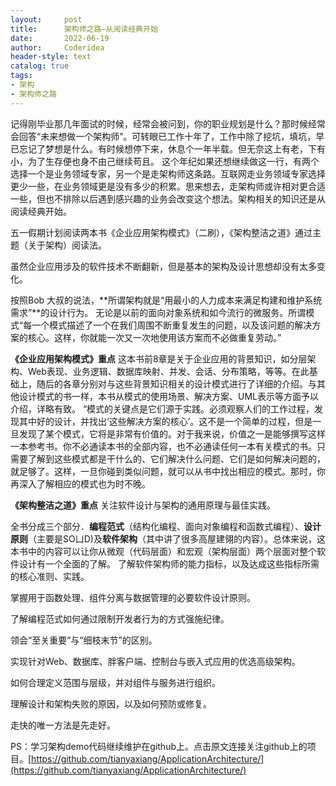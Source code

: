```yaml
---
layout:     post
title:      架构师之路—从阅读经典开始
date:       2022-06-19
author:     Coderidea
header-style: text
catalog: true
tags:
- 架构
- 架构师之路
---
```


记得刚毕业那几年面试的时候，经常会被问到，你的职业规划是什么？那时候经常会回答“未来想做一个架构师”。可转眼已工作十年了，工作中除了挖坑，填坑，早已忘记了梦想是什么。有时候想停下来，休息个一年半载。但无奈这上有老，下有小，为了生存便也身不由己继续苟且。
这个年纪如果还想继续做这一行，有两个选择一个是业务领域专家，另一个是走架构师这条路。互联网走业务领域专家选择更少一些，在业务领域更是没有多少的积累。思来想去，走架构师或许相对更合适一些，但也不排除以后遇到感兴趣的业务会改变这个想法。架构相关的知识还是从阅读经典开始。

五一假期计划阅读两本书《企业应用架构模式》（二刷），《架构整洁之道》通过主题（关于架构）阅读法。

虽然企业应用涉及的软件技术不断翻新，但是基本的架构及设计思想却没有太多变化。

按照Bob 大叔的说法，**所谓架构就是“用最小的人力成本来满足构建和维护系统需求”**的设计行为。
无论是以前的面向对象系统和如今流行的微服务。所谓模式“每一个模式描述了一个在我们周围不断重复发生的问题，以及该问题的解决方案的核心。这样，你就能一次又一次地使用该方案而不必做重复劳动。”

**《企业应用架构模式》重点**
这本书前8章是关于企业应用的背景知识，如分层架构、Web表现、业务逻辑、数据库映射、并发、会话、分布策略，等等。在此基础上，随后的各章分别对与这些背景知识相关的设计模式进行了详细的介绍。与其他设计模式的书一样，本书从模式的使用场景、解决方案、UML表示等方面予以介绍，详略有致。
“模式的关键点是它们源于实践。必须观察人们的工作过程，发现其中好的设计，并找出‘这些解决方案的核心’。这不是一个简单的过程，但是一旦发现了某个模式，它将是非常有价值的。对于我来说，价值之一是能够撰写这样一本参考书。你不必通读本书的全部内容，也不必通读任何一本有关模式的书。只需要了解到这些模式都是干什么的、它们解决什么问题、它们是如何解决问题的，就足够了。这样，一旦你碰到类似问题，就可以从书中找出相应的模式。那时，你再深入了解相应的模式也为时不晚。

**《架构整洁之道》重点**
关注软件设计与架构的通用原理与最佳实践。

全书分成三个部分．**编程范式**（结构化编程、面向对象编程和函数式编程）、**设计原则**（主要是SO凵D)及**软件架构**（其中讲了很多高屋建翎的内容）。总体来说，这本书中的内容可以让你从微观（代码层面）和宏观（架构层面）两个层面对整个软件设计有一个全面的了解。
了解软件架构师的能力指标，以及达成这些指标所需的核心准则、实践。

掌握用于函数处理、组件分离与数据管理的必要软件设计原则。

了解编程范式如何通过限制开发者行为的方式强施纪律。

领会“至关重要”与“细枝末节”的区别。

实现针对Web、数据库、胖客户端、控制台与嵌入式应用的优选高级架构。

如何合理定义范围与层级，并对组件与服务进行组织。

理解设计和架构失败的原因，以及如何预防或修复。

走快的唯一方法是先走好。

PS：学习架构demo代码继续维护在github上。点击原文连接关注github上的项目。[https://github.com/tianyaxiang/ApplicationArchitecture/](https://github.com/tianyaxiang/ApplicationArchitecture/)
